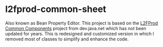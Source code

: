 # l2fprod-common-sheet

Also known as Bean Property Editor. This project is based on the [L2FProd Common Components](http://www.l2fprod.com/common/) 
project from dev.java.net which has not been updated for years.
This is redesigned and customized version in which I removed most of classes to 
simplify and enhance the code.